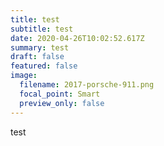 ```yaml
---
title: test
subtitle: test
date: 2020-04-26T10:02:52.617Z
summary: test
draft: false
featured: false
image:
  filename: 2017-porsche-911.png
  focal_point: Smart
  preview_only: false
---
```

test